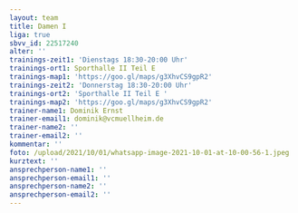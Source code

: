 ```yaml
---
layout: team
title: Damen I
liga: true
sbvv_id: 22517240
alter: ''
trainings-zeit1: 'Dienstags 18:30-20:00 Uhr'
trainings-ort1: Sporthalle II Teil E
trainings-map1: 'https://goo.gl/maps/g3XhvCS9gpR2'
trainings-zeit2: 'Donnerstag 18:30-20:00 Uhr'
trainings-ort2: 'Sporthalle II Teil E '
trainings-map2: 'https://goo.gl/maps/g3XhvCS9gpR2'
trainer-name1: Dominik Ernst
trainer-email1: dominik@vcmuellheim.de
trainer-name2: ''
trainer-email2: ''
kommentar: ''
foto: /upload/2021/10/01/whatsapp-image-2021-10-01-at-10-00-56-1.jpeg
kurztext: ''
ansprechperson-name1: ''
ansprechperson-email1: ''
ansprechperson-name2: ''
ansprechperson-email2: ''
---
```


